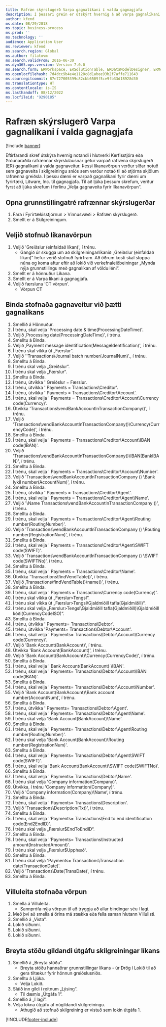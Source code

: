 ```yaml
---
title: Rafræn skýrslugerð Varpa gagnalíkani í valda gagnagjafa
description: Í þessari grein er útskýrt hvernig á að varpa gagnalíkani rafrænnar skýrslugerðar til að velja gagnagjafa Microsoft Dynamics 365 Finance.
author: kfend
ms.date: 08/29/2018
ms.topic: business-process
ms.prod: ''
ms.technology: ''
audience: Application User
ms.reviewer: kfend
ms.search.region: Global
ms.author: filatovm
ms.search.validFrom: 2016-06-30
ms.dyn365.ops.version: Version 7.0.0
ms.search.form: ERWorkspace, ERSolutionTable, ERDataModelDesigner, ERModelMappingTable, ERModelMappingDesigner
ms.openlocfilehash: 7d4dcc9b4e4e1128c8d1abee93b2f7affe711643
ms.sourcegitcommit: 87e727005399c82cbb6509f5ce9fb33d18928d30
ms.translationtype: HT
ms.contentlocale: is-IS
ms.lasthandoff: 08/12/2022
ms.locfileid: "9290185"
---
```

# <a name="er-map-data-model-to-selected-data-sources"></a>Rafræn skýrslugerð Varpa gagnalíkani í valda gagnagjafa

[!include [banner](../../includes/banner.md)]

Eftirfarandi skref útskýra hvernig notandi í hlutverki Kerfisstjóra eða Þróunaraðila rafrænnar skýrslulausnar getur varpað rafræna skýrslugerð (ER) gagnalíkani á valda gagnaveitur. Þessi líkanavörpun verður síðar notuð sem gagnaveita í skilgreiningu sniðs sem verður notað til að stjórna skjölum rafrænna greiðsla. Í þessu dæmi er varpað gagnalíkani fyrir dæmi um fyrirtæki, Litware, Inc. til gagnagjafa. Til að ljúka þessum skrefum, verður fyrst að ljúka skrefum í ferlinu „Velja gagnaveita fyrir líkanavörpun”.


## <a name="open-er-configurations-tree"></a>Opna grunnstillingatré rafrænnar skýrslugerðar
1. Fara í Fyrirtækisstjórnun > Vinnusvæði > Rafræn skýrslugerð.
2. Smellt er á Skilgreiningum.

## <a name="select-created-model-mapping"></a>Veljið stofnuð líkanavörpun
1. Veljið 'Greiðslur (einfaldað líkan)', í trénu.
    * Gangið úr skugga um að skilgreiningarlíkanið „Greiðslur (einfaldað líkan)” hefur verið stofnuð fyrirfram. Að öðrum kosti skal stoppa núna og koma aftur eftir að lokið við verkefnaleiðbeiningar „Mynda nýja grunnstillingu með gagnalíkan af völdu léni“.  
2. Smellt er á hönnuður Líkana.
3. Smellt er á Varpa líkani á gagnagjafa.
4. Veljið færsluna 'CT vörpun'.
    * Vörpun CT  

## <a name="bind-created-data-sources-to-data-model-elements"></a>Binda stofnaða gagnaveitur við þætti gagnalíkans
1. Smellið á Hönnuður.
2. Í trénu, skal velja 'Processing date & time(ProcessingDateTime)'.
3. Veljið ‚Processing date(ProcessingDateTime)', í trénu.
4. Smelltu á Binda.
5. Veljið ‚Payment message identification(MessageIdentification)', í trénu.
6. Í trénu skal víkka út „Færslur“.
7. Veljið ''Transactions\Journal batch number(JournalNum)'., í trénu.
8. Smelltu á Binda.
9. Í trénu skal velja „Greiðslur“.
10. Í trénu skal velja „Færslur“.
11. Smelltu á Binda.
12. Í trénu, útvíkka ' Greiðslur = Færslur.
13. Í trénu, útvíkka ' Payments = Transactions\Creditor'.
14. Í trénu, útvíkka ' Payments = Transactions\Creditor\Account'.
15. Í trénu, skal velja ' Payments = Transactions\Creditor\Account\Currency code(Currency)'.
16. Útvíkka 'Transactions\vendBankAccountInTransactionCompany()', í trénu.
17. Veljið 'Transactions\vendBankAccountInTransactionCompany()\Currency(CurrencyCode)', í trénu.
18. Smelltu á Binda.
19. Í trénu, skal velja ' Payments = Transactions\Creditor\Account\IBAN code(IBAN)'.
20. Veljið 'Transactions\vendBankAccountInTransactionCompany()\IBAN(BankIBAN)', í trénu.
21. Smelltu á Binda.
22. Í trénu, skal velja ' Payments = Transactions\Creditor\Account\Number'.
23. Veljið 'Transactions\vendBankAccountInTransactionCompany () \Bank lykil number(AccountNum)', í trénu.
24. Smelltu á Binda.
25. Í trénu, útvíkka ' Payments = Transactions\Creditor\Agent'.
26. Í trénu, skal velja ' Payments = Transactions\Creditor\Agent\Name'.
27. Veljið '\Name Transactions\vendBankAccountInTransactionCompany ()', í trénu.
28. Smelltu á Binda.
29. Í trénu, skal velja ' Payments = Transactions\Creditor\Agent\Routing number(RoutingNumber)'.
30. Veljið 'Transactions\vendBankAccountInTransactionCompany () \Routing number(RegistrationNum)', í trénu.
31. Smelltu á Binda.
32. Í trénu, skal velja ' Payments = Transactions\Creditor\Agent\SWIFT code(SWIFT)'.
33. Veljið 'Transactions\vendBankAccountInTransactionCompany () \SWIFT code(SWIFTNo)', í trénu.
34. Smelltu á Binda.
35. Í trénu, skal velja ' Payments = Transactions\Creditor\Name'.
36. Útvíkka 'Transactions\findVendTable()', í trénu.
37. Veljið ‚Transactions\findVendTable()\name()', í trénu.
38. Smelltu á Binda.
39. Í trénu, skal velja ' Payments = Transactions\Currency code(Currency)'.
40. Í trénu skal víkka út „Færslur\>Tengsl“.
41. Í trénu skal víkka út „Færslur\>Tengsl\Gjaldmiðill tafla(Gjaldmiðill)“.
42. Í trénu skal velja „Færslur\>Tengsl\Gjaldmiðill tafla(Gjaldmiðill)\Gjaldmiðill kóði(CurrencyCodeISO)“.
43. Smelltu á Binda.
44. Í trénu, útvíkka ' Payments= Transactions\Debtor'.
45. Í trénu, útvíkka 'Payments= Transactions\Debtor\Account'.
46. Í trénu, skal velja ' Payments= Transactions\Debtor\Account\Currency code(Currency)'.
47. Veljið 'Bank Account(BankAccount)', í trénu.
48. Útvíkka 'Bank Account(BankAccount)', í trénu.
49. Veljið 'Bank Account(BankAccount)\Currency(CurrencyCode)', í trénu.
50. Smelltu á Binda.
51. Í trénu, skal velja ' Bank Account(BankAccount) \IBAN'.
52. Í trénu, skal velja ' Payments= Transactions\Debtor\Account\IBAN code(IBAN)'.
53. Smelltu á Binda.
54. Í trénu, skal velja ' Payments= Transactions\Debtor\Account\Number'.
55. Veljið 'Bank Account(BankAccount)\Bank account number(AccountNum)‘, í trénu.
56. Smelltu á Binda.
57. Í trénu, útvíkka ' Payments= Transactions\Debtor\Agent'.
58. Í trénu, skal velja ' Payments= Transactions\Debtor\Agent\Name'.
59. Í trénu skal velja 'Bank Account(BankAccount)\Name'.
60. Smelltu á Binda.
61. Í trénu, skal velja ' Payments= Transactions\Debtor\Agent\Routing number(RoutingNumber)'.
62. Í trénu skal velja 'Bank Account(BankAccount)\Routing number(RegistrationNum)'.
63. Smelltu á Binda.
64. Í trénu, skal velja ' Payments= Transactions\Debtor\Agent\SWIFT code(SWIFT)'.
65. Í trénu, skal velja 'Bank Account(BankAccount)\SWIFT code(SWIFTNo)'.
66. Smelltu á Binda.
67. Í trénu, skal velja ' Payments= Transactions\Debtor\Name'.
68. Í trénu skal velja 'Company information(Company)'.
69. Útvíkka, í trénu 'Company information(Company)'.
70. Veljið 'Company information(Company)\Name‘, í trénu.
71. Smelltu á Binda.
72. Í trénu, skal velja ' Payments= Transactions\Description'.
73. Veljið 'Transactions\Description(Txt)', í trénu.
74. Smelltu á Binda.
75. Í trénu, skal velja ''Payments= Transactions\End to end identification code(End2EndID)'.
76. Í trénu skal velja „Færslur\$EndToEndID“.
77. Smelltu á Binda.
78. Í trénu, skal velja ''Payments= Transactions\Instructed amount(InstructedAmount)'.
79. Í trénu skal velja „Færslur\$Upphæð“.
80. Smelltu á Binda.
81. Í trénu skal velja 'Payments= Transactions\Transaction date(TransactionDate)'.
82. Veljið 'Transactions\Date(TransDate)', í trénu.
83. Smelltu á Binda.

## <a name="validate-created-mapping"></a>Villuleita stofnaða vörpun
1. Smella á Villuleita.
    * Sannprófa nýja vörpun til að tryggja að allar bindingar séu í lagi.  
2. Með því að smella á örina má stækka eða fella saman hlutann Villulisti.
3. Smellið á „Vista“.
4. Lokið síðunni.
5. Lokið síðunni.
6. Lokið síðunni.

## <a name="change-the-status-of-the-current-version-of-model-configuration"></a>Breyta stöðu gildandi útgáfu skilgreiningar líkans
1. Smellið á „Breyta stöðu“.
    * Breyta stöðu hannaðrar grunnstillingar líkans - úr Drög í Lokið til að gera tiltækur fyrir hönnun greiðslusniðs.  
2. Smelltu á Ljúka.
    * Velja Lokið.  
3. Sláið inn gildi í reitnum „Lýsing“.
    * Til dæmis „Útgáfa 1“.  
4. Smellið á „Í lagi“.
5. Velja lokna útgáfu af núgildandi skilgreiningu.
    * Athugið að stofnuð skilgreining er vistuð sem lokin útgáfa 1.  



[!INCLUDE[footer-include](../../../../includes/footer-banner.md)]
